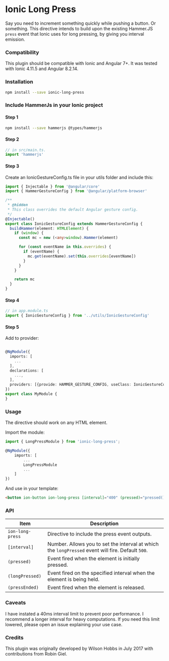 # Ionic Long Press

Say you need to increment something quickly while pushing a button. Or something. This directive intends to build upon the existing Hammer.JS `press` event that Ionic uses for long pressing, by giving you interval emission.

### Compatibility

This plugin should be compatible with Ionic and Angular 7+. It was tested with Ionic 4.11.5 and Angular 8.2.14.

### Installation

```sh
npm install --save ionic-long-press
```

### Include HammerJs in your Ionic project

#### Step 1

```sh
npm install --save hammerjs @types/hammerjs
```

#### Step 2

```ts
// in src/main.ts.
import 'hammerjs'
```

#### Step 3

Create an IonicGestureConfig.ts file in your utils folder and include this:

```ts
import { Injectable } from '@angular/core'
import { HammerGestureConfig } from '@angular/platform-browser'

/**
 * @hidden
 * This class overrides the default Angular gesture config.
 */
@Injectable()
export class IonicGestureConfig extends HammerGestureConfig {
  buildHammer(element: HTMLElement) {
    if (window) {
      const mc = new (<any>window).Hammer(element)

      for (const eventName in this.overrides) {
        if (eventName) {
          mc.get(eventName).set(this.overrides[eventName])
        }
      }
    }

    return mc
  }
}
```

#### Step 4

```ts
// in app.module.ts
import { IonicGestureConfig } from '../utils/IonicGestureConfig'
```

#### Step 5

Add to provider:

```ts

@NgModule({
  imports: [
    ...
  ],
  declarations: [
    ...,
  ],
  providers: [{provide: HAMMER_GESTURE_CONFIG, useClass: IonicGestureConfig}],
})
export class MyModule {
}
```

### Usage

The directive should work on any HTML element.

Import the module:

```ts
import { LongPressModule } from 'ionic-long-press';

@NgModule({
    imports: [
        ...
        LongPressModule
        ...
    ]
})
```

And use in your template:

```html
<button ion-button ion-long-press [interval]="400" (pressed)="pressed()" (longPressed)="active()" (pressEnded)="released()"></button>
```

### API

| Item             | Description                                                                                       |
| ---------------- | ------------------------------------------------------------------------------------------------- |
| `ion-long-press` | Directive to include the press event outputs.                                                     |
| `[interval]`     | Number. Allows you to set the interval at which the `longPressed` event will fire. Default `500`. |
| `(pressed)`      | Event fired when the element is initially pressed.                                                |
| `(longPressed)`  | Event fired on the specified interval when the element is being held.                             |
| `(pressEnded)`   | Event fired when the element is released.                                                         |

### Caveats

I have instated a 40ms interval limit to prevent poor performance. I recommend a longer interval for heavy computations. If you need this limit lowered, please open an issue explaining your use case.

### Credits

This plugin was originally developed by Wilson Hobbs in July 2017 with contributions from Robin Giel.
